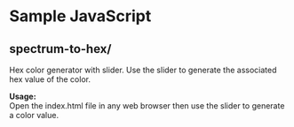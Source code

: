 # Sample JavaScript

## spectrum-to-hex/

Hex color generator with slider. Use the slider to generate the associated hex value of the color.

**Usage:**  
Open the index.html file in any web browser then use the slider to generate a color value.
